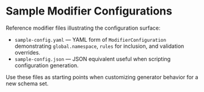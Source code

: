 # Sample Modifier Configurations

Reference modifier files illustrating the configuration surface:
- `sample-config.yaml` — YAML form of `ModifierConfiguration` demonstrating `global.namespace`, `rules` for inclusion, and
  validation overrides.
- `sample-config.json` — JSON equivalent useful when scripting configuration generation.

Use these files as starting points when customizing generator behavior for a new schema set.
